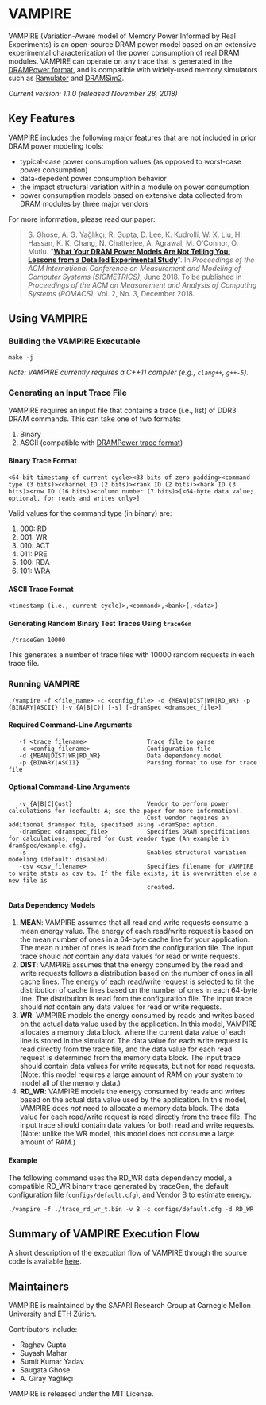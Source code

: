 # VAMPIRE

VAMPIRE (Variation-Aware model of Memory Power Informed by Real Experiments) is an open-source DRAM power model 
based on an extensive experimental characterization of the power consumption of real DRAM modules.
VAMPIRE can operate on any trace that is generated in the [DRAMPower format](http://www.drampower.info),
and is compatible with widely-used memory simulators such as
[Ramulator](https://github.com/CMU-SAFARI/ramulator/) and
[DRAMSim2](https://github.com/umd-memsys/DRAMSim2/).

*Current version: 1.1.0 (released November 28, 2018)*


## Key Features

VAMPIRE includes the following major features that are not included in prior DRAM power modeling tools:

- typical-case power consumption values (as opposed to worst-case power consumption)
- data-depedent power consumption behavior
- the impact structural variation within a module on power consumption
- power consumption models based on extensive data collected from DRAM modules by three major vendors


For more information, please read our paper:
>S. Ghose, A. G. Yağlıkçı, R. Gupta, D. Lee, K. Kudrolli, W. X. Liu, H. Hassan, K. K. Chang, N. Chatterjee, A. Agrawal, M. O'Connor, O. Mutlu.
>"[**What Your DRAM Power Models Are Not Telling You: Lessons from a Detailed Experimental Study**](http://users.ece.cmu.edu/~saugatag/papers/18sigmetrics_vampire.pdf)".
>In _Proceedings of the ACM International Conference on Measurement and Modeling of Computer Systems (SIGMETRICS)_, June 2018.
>To be published in _Proceedings of the ACM on Measurement and Analysis of Computing Systems (POMACS)_, Vol. 2, No. 3, December 2018.


## Using VAMPIRE

### Building the VAMPIRE Executable
```shell
make -j
```

*Note: VAMPIRE currently requires a C++11 compiler (e.g., `clang++`, `g++-5`).*


### Generating an Input Trace File

VAMPIRE requires an input file that contains a trace (i.e., list) of DDR3 DRAM commands.  This can take one of two formats:

1. Binary
2. ASCII (compatible with [DRAMPower trace format](http://www.drampower.info))

#### Binary Trace Format

```
<64-bit timestamp of current cycle><33 bits of zero padding><command type (3 bits)><channel ID (2 bits)><rank ID (2 bits)><bank ID (3 bits)><row ID (16 bits)><column number (7 bits)>[<64-byte data value; optional, for reads and writes only>]
```

Valid values for the command type (in binary) are:
1. 000: RD
2. 001: WR
3. 010: ACT
4. 011: PRE
5. 100: RDA
6. 101: WRA

#### ASCII Trace Format

```
<timestamp (i.e., current cycle)>,<command>,<bank>[,<data>]
```

#### Generating Random Binary Test Traces Using `traceGen`
```shell
./traceGen 10000
```

This generates a number of trace files with 10000 random requests in each trace file.


### Running VAMPIRE
```shell
./vampire -f <file_name> -c <config_file> -d {MEAN|DIST|WR|RD_WR} -p {BINARY|ASCII} [-v {A|B|C)] [-s] [-dramSpec <dramspec_file>]
```

#### Required Command-Line Arguments

```
   -f <trace_filename>                 Trace file to parse
   -c <config_filename>                Configuration file
   -d {MEAN|DIST|WR|RD_WR}             Data dependency model
   -p {BINARY|ASCII}                   Parsing format to use for trace file
```

#### Optional Command-Line Arguments

```
   -v {A|B|C|Cust}                     Vendor to perform power calculations for (default: A; see the paper for more information). 
                                       Cust vendor requires an additional dramspec file, specified using -dramSpec option.
   -dramSpec <dramspec_file>           Specifies DRAM specifications for calculations, required for Cust vendor type (An example in dramSpec/example.cfg).
   -s                                  Enables structural variation modeling (default: disabled).
   -csv <csv_filename>                 Specifies filename for VAMPIRE to write stats as csv to. If the file exists, it is overwritten else a new file is 
                                       created.               
```
#### Data Dependency Models
1. __MEAN__:
   VAMPIRE assumes that all read and write requests consume a mean energy value.
   The energy of each read/write request is based on the mean number of ones in a 64-byte cache line for your application.
   The mean number of ones is read from the configuration file.
   The input trace should *not* contain any data values for read or write requests.
2. __DIST__:
   VAMPIRE assumes that the energy consumed by the read and write requests follows a distribution based on the number of ones in all cache lines.
   The energy of each read/write request is selected to fit the distribution of cache lines based on the number of ones in each 64-byte line.
   The distribution is read from the configuration file.
   The input trace should *not* contain any data values for read or write requests.   
3. __WR__:
   VAMPIRE models the energy consumed by reads and writes based on the actual data value used by the application.
   In this model, VAMPIRE allocates a memory data block, where the current data value of each line is stored in the simulator.
   The data value for each write request is read directly from the trace file, and the data value for each read request is determined from the memory data block.
   The input trace should contain data values for write requests, but not for read requests.
   (Note: this model requires a large amount of RAM on your system to model all of the memory data.)
4. __RD_WR__:
   VAMPIRE models the energy consumed by reads and writes based on the actual data value used by the application.
   In this model, VAMPIRE does *not* need to allocate a memory data block.
   The data value for each read/write request is read directly from the trace file.
   The input trace should contain data values for both read and write requests.
   (Note: unlike the WR model, this model does not consume a large amount of RAM.)

#### Example
The following command uses the RD_WR data dependency model, a compatible RD_WR binary trace generated by traceGen, the default configuration file (`configs/default.cfg`), and Vendor B to estimate energy.

```shell
./vampire -f ./trace_rd_wr_t.bin -v B -c configs/default.cfg -d RD_WR
```


## Summary of VAMPIRE Execution Flow
A short description of the execution flow of VAMPIRE through the source code is available [here](src/README.md).


## Maintainers

VAMPIRE is maintained by the SAFARI Research Group at Carnegie Mellon University and ETH Zürich.

Contributors include:

- Raghav Gupta
- Suyash Mahar
- Sumit Kumar Yadav
- Saugata Ghose
- A. Giray Yağlıkçı

VAMPIRE is released under the MIT License.


